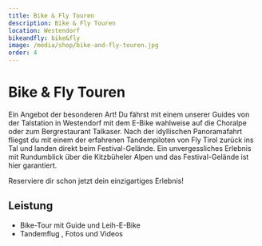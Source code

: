 ```yaml
---
title: Bike & Fly Touren
description: Bike & Fly Touren
location: Westendorf
bikeandfly: bike&fly
image: /media/shop/bike-and-fly-touren.jpg
order: 4
---
```


# Bike & Fly Touren

Ein Angebot der besonderen Art! Du fährst mit einem unserer Guides von der Talstation in Westendorf mit dem E-Bike wahlweise auf die Choralpe oder zum Bergrestaurant Talkaser. Nach der idyllischen Panoramafahrt fliegst du mit einem der erfahrenen Tandempiloten von Fly Tirol zurück ins Tal und landen direkt beim Festival-Gelände. Ein unvergessliches Erlebnis mit Rundumblick über die Kitzbüheler Alpen und das Festival-Gelände ist hier garantiert.

Reserviere dir schon jetzt dein einzigartiges Erlebnis!

## Leistung

-	Bike-Tour mit Guide und Leih-E-Bike
-	Tandemflug , Fotos und Videos

<ContentImageGallery path="/media/shop/gallerie/"/>
